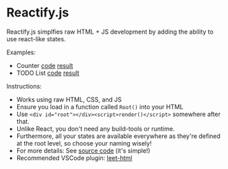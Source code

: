 # Reactify.js

Reactify.js simplfies raw HTML + JS development by adding the ability to use react-like states.

Examples:

- Counter [code](public/demo/counter.html) [result](https://reactify-js.vercel.app/demo/counter.html)
- TODO List [code](public/demo/todo.html) [result](https://reactify-js.vercel.app/demo/todo.html)

Instructions:

- Works using raw HTML, CSS, and JS
- Ensure you load in a function called `Root()` into your HTML
- Use `<div id="root"></div><script>render()</script>` somewhere after that.
- Unlike React, you don't need any build-tools or runtime.
- Furthermore, all your states are available everywhere as they're defined at the root level, so choose your naming wisely!
- For more details: See [source code](public/index.js) (it's simple!)
- Recommended VSCode plugin: [leet-html](https://marketplace.visualstudio.com/items?itemName=EldarGerfanov.leet-html)

